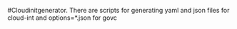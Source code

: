 #Cloudinitgenerator.
There are scripts for generating yaml and json files for cloud-int and options=*.json for govc
